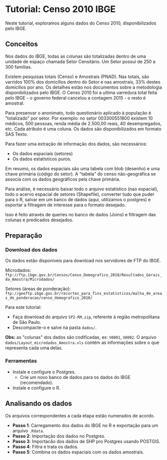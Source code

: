 # Tutorial: Censo 2010 IBGE

Neste tutorial, exploramos alguns dados do Censo 2010, disponibilizados pelo IBGE.

## Conceitos

Nos dados do IBGE, todas as colunas são totalizadas dentro de uma unidade de espaço chamada Setor Censitário. Um Setor possui de 250 a 300 famílias.

Existem pesquisas totais (Censo) e Amostrais (PNAD). Nas totais, são varridos 100% dos domicílios dentro do Setor e nas amostrais, 33% destes domicílios por ano.
Os detalhes estão nos documentos sobre a metodologia disponibilizados pelo IBGE.
O Censo 2010 foi a ultima varredura total feita pelo IBGE - o governo federal cancelou a contagem 2015 - o resto é amostral.

Para presenvar o anonimato, todo questionário aplicado à população é "totalizado" por setor. Por exemplo: no setor 003300551800 existem 10 médicos, 500 pessoas, renda média de 2.500,00 reais, 40 desempregados, etc. Cada atributo é uma coluna.
Os dados são disponibilizados em formato SAS Texto.

Para fazer uma extração de informação dos dados, são necessários:

  - Os dados espaciais (setores)
  - Os dados estatísticos puros.

Em resumo, os dados espaciais são uma tabela com blob (desenho) e uma chave primária (código do setor).
A "tabela" do censo não-geográfica se associa com os dados geográficos pela chave primária.

Para análise, é necessário baixar todo o arquivo estatistico (nao espacial),
todo o acervo espacial de setores (Shapefile), converter tudo que puder para o R, salvar em um banco de dados (aqui, utilizamos o postgres) e exportar a filtragem de interesse para o formato desejado.

Isso é feito através de queries no banco de dados (Joins) e filtragem das colunas e predicados desejados.

## Preparação

### Download dos dados

Os dados estão disponíveis para download nos servidores de FTP do IBGE.

Microdados:
`ftp://ftp.ibge.gov.br/Censos/Censo_Demografico_2010/Resultados_Gerais_da_Amostra/Microdados/`

Setores (áreas de ponderação):
`ftp://geoftp.ibge.gov.br/recortes_para_fins_estatisticos/malha_de_areas_de_ponderacao/censo_demografico_2010/`

Para este tutorial:

  - Faça download do arquivo `SP2-RM.zip`, referente à região metropolitana de São Paulo.
  - Descompacte-o e salve na pasta `dados/`.

**Obs:** as "colunas" dos dados são codificadas, ex: `V0001`, `V0002`. O arquivo `dados/Layout_microdados_Amostra.xls` contém as informações sobre o que representa cada uma delas.

### Ferramentas

  - Instale e configure o Postgres.
    - Crie um novo banco de dados para os dados do IBGE (recomendado).
  - Instale e configure o R.


## Analisando os dados

Os arquivos correspondentes a cada etapa estão numerados de acordo.

  - **Passo 1**: Carregamento dos dados do IBGE no R e exportação para um arquivo `.Rdata`.
  - **Passo 2**: Importação dos dados no Postgres.
  - **Passo 3**: Importacão dos dados de SHP pro Postgres usando POSTGIS.
  - **Passo 4**: Filtra e trata os dados.
  - **Passo 5**: Combina os dados espaciais com os dados amostrais.
